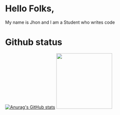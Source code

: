 # Hello Folks,
My name is Jhon and I am a Student who writes code


# Github status
[![Anurag's GitHub stats](https://github-readme-stats.vercel.app/api?username=pynvimdev&show_icons=trueshow_icons=true&theme=gruvbox)](https://github.com/anuraghazra/github-readme-stats)
 <img height="180em" src="https://github-readme-stats.vercel.app/api/top-langs/?username=pynvimdev&exclude_repo=KNN-Image-Classification&show_icons=true&hide_border=true&layout=compact&langs_count=8"/>
